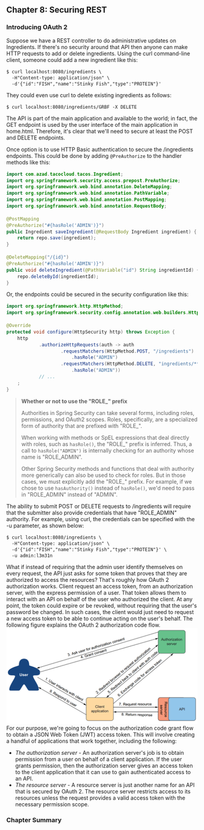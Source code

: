 ## Chapter 8: Securing REST
### Introducing OAuth 2
Suppose we have a REST controller to do administrative updates on Ingredients. 
If there's no security around that API then anyone can make HTTP requests to 
add or delete ingredients. Using the curl command-line client, someone could 
add a new ingredient like this: 
```shell
$ curl localhost:8080/ingredients \
  -H"Content-type: application/json" \
  -d'{"id":"FISH","name":"Stinky Fish","type":"PROTEIN"}'
```
They could even use curl to delete existing ingredients as follows: 
```shell
$ curl localhost:8080/ingredients/GRBF -X DELETE
```
The API is part of the main application and available to the world; in fact, the 
GET endpoint is used by the user interface of the main application in home.html. 
Therefore, it's clear that we'll need to secure at least the POST and DELETE 
endpoints. 

Once option is to use HTTP Basic authentication to secure the /ingredients 
endpoints. This could be done by adding `@PreAuthorize` to the handler methods 
like this:

```java
import com.azad.tacocloud.tacos.Ingredient;
import org.springframework.security.access.prepost.PreAuthorize;
import org.springframework.web.bind.annotation.DeleteMapping;
import org.springframework.web.bind.annotation.PathVariable;
import org.springframework.web.bind.annotation.PostMapping;
import org.springframework.web.bind.annotation.RequestBody;

@PostMapping
@PreAuthorize("#{hasRole('ADMIN')}")
public Ingredient saveIngredient(@RequestBody Ingredient ingredient) {
    return repo.save(ingredient);
}

@DeleteMapping("/{id}")
@PreAuthorize("#{hasRole('ADMIN')}")
public void deleteIngredient(@PathVariable("id") String ingredientId) {
    repo.deleteById(ingredientId);
}
```
Or, the endpoints could be secured in the security configuration like this:

```java
import org.springframework.http.HttpMethod;
import org.springframework.security.config.annotation.web.builders.HttpSecurity;

@Override
protected void configure(HttpSecurity http) throws Exception {
    http
            .authorizeHttpRequests(auth -> auth
                    .requestMatchers(HttpMethod.POST, "/ingredients")
                        .hasRole("ADMIN")
                    .requestMatchers(HttpMethod.DELETE, "ingredients/**")
                        .hasRole("ADMIN"))
            // ...
    ;
}
```
> **Whether or not to use the "ROLE_" prefix**
> 
> Authorities in Spring Security can take several forms, including roles, permissions,
> and OAuth2 scopes. Roles, specifically, are a specialized form of authority that
> are prefixed with "ROLE_".
> 
> When working with methods or SpEL expressions that deal directly with roles, 
> such as `hasRole()`, the "ROLE_" prefix is inferred. Thus, a call to `hasRole("ADMIN")`
> is internally checking for an authority whose name is "ROLE_ADMIN". 
> 
> Other Spring Security methods and functions that deal with authority more 
> generically can also be used to check for roles. But in those cases, we must 
> explicitly add the "ROLE_" prefix. For example, if we chose to use `hasAuthority()`
> instead of `hasRole()`, we'd need to pass in "ROLE_ADMIN" instead of "ADMIN". 

The ability to submit POST or DELETE requests to /ingredients will require that
the submitter also provide credentials that have "ROLE_ADMIN" authority. For 
example, using curl, the credentials can be specified with the -u parameter, as 
shown below: 
```shell
$ curl localhost:8080/ingredients \
  -H"Content-type: application/json" \
  -d'{"id":"FISH","name":"Stinky Fish","type":"PROTEIN"}' \
  -u admin:l3m31n
```

What if instead of requiring that the admin user identify themselves on every 
request, the API just asks for some token that proves that they are authorized to
access the resources? That's roughly how OAuth 2 authorization works. Client 
request an access token, from an authorization server, with the express permission
of a user. That token allows them to interact with an API on behalf of the user
who authorized the client. At any point, the token could expire or be revoked, 
without requiring that the user's password be changed. In such cases, the client
would just need to request a new access token to be able to continue acting on 
the user's behalf. The following figure explains the OAuth 2 authorization code
flow. 
![The OAuth 2 authorization code flow](./src/main/resources/images/8_1.png)
For our purpose, we're going to focus on the authorization code grant flow to 
obtain a JSON Web Token (JWT) access token. This will involve creating a 
handful of applications that work together, including the following: 
- _The authorization server_ - An authorization server's job is to obtain 
permission from a user on behalf of a client application. If the user grants 
permission, then the authorization server gives an access token to the client 
application that it can use to gain authenticated access to an API. 
- _The resource server_ - A resource server is just another name for an API that
is secured by OAuth 2. The resource server restricts access to its resources 
unless the request provides a valid access token with the necessary permission
scope. 
### Chapter Summary

